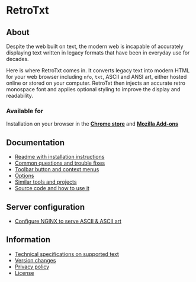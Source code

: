 # RetroTxt

## About

Despite the web built on text, the modern web is incapable of accurately displaying text written in legacy formats that have been in everyday use for decades.

Here is where RetroTxt comes in. It converts legacy text into modern HTML for your web browser including `nfo`, `txt`, ASCII and ANSI art, either hosted online or stored on your computer. RetroTxt then injects an accurate retro monospace font and applies optional styling to improve the display and readability.

### Available for

Installation on your browser in the [**Chrome store**](https://chrome.google.com/webstore/detail/retrotxt/gkjkgilckngllkopkogcaiojfajanahn) and [**Mozilla Add-ons**](https://addons.mozilla.org/en-US/firefox/addon/retrotxt/)

## Documentation

- [Readme with installation instructions](../README.md)
- [Common questions and trouble fixes](qa.md)
- [Toolbar button and context menus](menus.md)
- [Options](options.md)
- [Similar tools and projects](other_projects.md)
- [Source code and how to use it](source_code.md)

## Server configuration

- [Configure NGINX to serve ASCII & ASCII art](nginx.md)

## Information

- [Technical specifications on supported text](technical.md)
- [Version changes](changes.md)
- [Privacy policy](privacy.md)
- [License](https://choosealicense.com/licenses/lgpl-3.0/)
